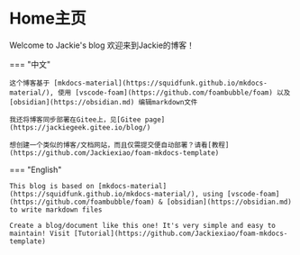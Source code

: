 # Home主页
Welcome to Jackie's blog 欢迎来到Jackie的博客！

=== "中文"

    这个博客基于 [mkdocs-material](https://squidfunk.github.io/mkdocs-material/), 使用 [vscode-foam](https://github.com/foambubble/foam) 以及 [obsidian](https://obsidian.md) 编辑markdown文件
    
    我还将博客同步部署在Gitee上，见[Gitee page](https://jackiegeek.gitee.io/blog/)

    想创建一个类似的博客/文档网站，而且仅需提交便自动部署？请看[教程](https://github.com/Jackiexiao/foam-mkdocs-template)


=== "English"

    This blog is based on [mkdocs-material](https://squidfunk.github.io/mkdocs-material/), using [vscode-foam](https://github.com/foambubble/foam) & [obsidian](https://obsidian.md) to write markdown files

    Create a blog/document like this one! It's very simple and easy to maintain! Visit [Tutorial](https://github.com/Jackiexiao/foam-mkdocs-template)

<!--
## 我的项目
* MTTS
* Obsidian帮助手册
-->

<!-- [](..attachment/portrait.png) -->